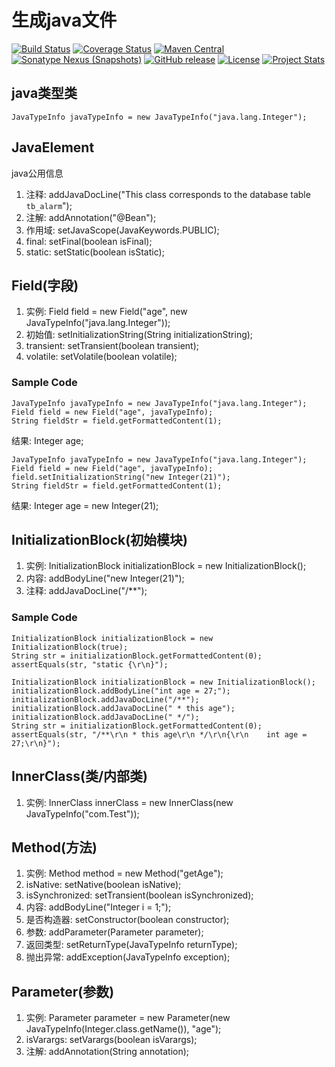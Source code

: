 # 生成java文件
[![Build Status](https://travis-ci.org/fartherp/javacode.svg?branch=master)](https://travis-ci.org/fartherp/javacode)
[![Coverage Status](https://coveralls.io/repos/github/fartherp/javacode/badge.svg?branch=master)](https://coveralls.io/github/fartherp/javacode?branch=master)
[![Maven Central](https://maven-badges.herokuapp.com/maven-central/com.github.fartherp/javacode/badge.svg)](https://maven-badges.herokuapp.com/maven-central/com.github.fartherp/javacode/)
[![Sonatype Nexus (Snapshots)](https://img.shields.io/nexus/s/https/oss.sonatype.org/com.github.fartherp/javacode.svg)](https://oss.sonatype.org/content/repositories/snapshots/com/github/fartherp/javacode/)
[![GitHub release](https://img.shields.io/github/release/fartherp/javacode.svg)](https://github.com/fartherp/javacode/releases)
[![License](https://img.shields.io/badge/license-Apache%202-4EB1BA.svg)](https://www.apache.org/licenses/LICENSE-2.0.html)
[![Project Stats](https://www.openhub.net/p/fartherp-javacode/widgets/project_thin_badge.gif)](https://www.openhub.net/p/fartherp-javacode)

## java类型类
```
JavaTypeInfo javaTypeInfo = new JavaTypeInfo("java.lang.Integer");
```

## JavaElement
java公用信息
1. 注释: addJavaDocLine("This class corresponds to the database table `tb_alarm`");
2. 注解: addAnnotation("@Bean");
3. 作用域: setJavaScope(JavaKeywords.PUBLIC);
4. final: setFinal(boolean isFinal);
5. static: setStatic(boolean isStatic);

## Field(字段)
1. 实例: Field field = new Field("age", new JavaTypeInfo("java.lang.Integer"));
2. 初始值: setInitializationString(String initializationString);
3. transient: setTransient(boolean transient);
4. volatile: setVolatile(boolean volatile);
### Sample Code
```
JavaTypeInfo javaTypeInfo = new JavaTypeInfo("java.lang.Integer");
Field field = new Field("age", javaTypeInfo);
String fieldStr = field.getFormattedContent(1);
```
结果: Integer age;
```
JavaTypeInfo javaTypeInfo = new JavaTypeInfo("java.lang.Integer");
Field field = new Field("age", javaTypeInfo);
field.setInitializationString("new Integer(21)");
String fieldStr = field.getFormattedContent(1);
```
结果: Integer age = new Integer(21);

## InitializationBlock(初始模块)
1. 实例: InitializationBlock initializationBlock = new InitializationBlock();
2. 内容: addBodyLine("new Integer(21)");
3. 注释: addJavaDocLine("/**");
### Sample Code
```
InitializationBlock initializationBlock = new InitializationBlock(true);
String str = initializationBlock.getFormattedContent(0);
assertEquals(str, "static {\r\n}");
```
```
InitializationBlock initializationBlock = new InitializationBlock();
initializationBlock.addBodyLine("int age = 27;");
initializationBlock.addJavaDocLine("/**");
initializationBlock.addJavaDocLine(" * this age");
initializationBlock.addJavaDocLine(" */");
String str = initializationBlock.getFormattedContent(0);
assertEquals(str, "/**\r\n * this age\r\n */\r\n{\r\n    int age = 27;\r\n}");
```
## InnerClass(类/内部类)
1. 实例: InnerClass innerClass = new InnerClass(new JavaTypeInfo("com.Test"));

## Method(方法)
1. 实例: Method method = new Method("getAge");
2. isNative: setNative(boolean isNative);
3. isSynchronized: setTransient(boolean isSynchronized);
4. 内容: addBodyLine("Integer i = 1;");
5. 是否构造器: setConstructor(boolean constructor);
6. 参数: addParameter(Parameter parameter);
7. 返回类型: setReturnType(JavaTypeInfo returnType);
8. 抛出异常: addException(JavaTypeInfo exception);

## Parameter(参数)
1. 实例: Parameter parameter = new Parameter(new JavaTypeInfo(Integer.class.getName()), "age");
2. isVarargs: setVarargs(boolean isVarargs);
2. 注解: addAnnotation(String annotation);
